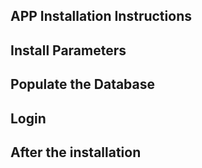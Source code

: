 ## APP Installation Instructions 
## Install Parameters
## Populate the Database
## Login
## After the installation
